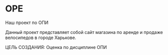 # OPE
Наш проект по ОПИ

Данный проект представляет собой сайт магазина по аренде и продаже велосипедов в городе Харькове.

ЦЕЛЬ СОЗДАНИЯ: Оценка по дисциплине ОПИ
